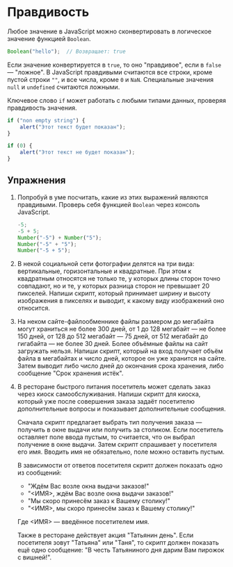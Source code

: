 # Правдивость

Любое значение в JavaScript можно сконвертировать в логическое значение функцией `Boolean`.

```js
Boolean("hello");  // Возвращает: true
```

Если значение конвертируется в `true`, то оно "правдивое", если в `false` — "ложное". В JavaScript правдивыми считаются все строки, кроме пустой строки `""`, и все числа, кроме `0` и `NaN`. Специальные значения `null` и `undefined` считаются ложными.

Ключевое слово `if` может работать с любыми типами данных, проверяя правдивость значения.

```js
if ("non empty string") {
    alert("Этот текст будет показан");
}

if (0) {
    alert("Этот текст не будет показан");
}
```

## Упражнения

1. Попробуй в уме посчитать, какие из этих выражений являются правдивыми. Проверь себя функцией `Boolean` через консоль JavaScript.

    ```js
    -5;
    -5 + 5;
    Number("-5") + Number("5");
    Number("-5" + "5");
    Number("-5 + 5");
    ```

1. В некой социальной сети фотографии делятся на три вида: вертикальные, горизонтальные и квадратные. При этом к квадратным относятся не только те, у которых длины сторон точно совпадают, но и те, у которых разница сторон не превышает 20 пикселей. Напиши скрипт, который принимает ширину и высоту изображения в пикселях и выводит, к какому виду изображений оно относится.

1. На неком сайте-файлообменнике файлы размером до мегабайта могут храниться не более 300 дней, от 1 до 128 мегабайт — не более 150 дней, от 128 до 512 мегабайт — 75 дней, от 512 мегабайт до гигабайта — не более 30 дней. Более объёмные файлы на сайт загружать нельзя. Напиши скрипт, который на вход получает объём файла в мегабайтах и число дней, которое он уже хранится на сайте. Затем выводит либо число дней до окончания срока хранения, либо сообщение "Срок хранения истёк".

1. В ресторане быстрого питания посетитель может сделать заказ через киоск самообслуживания. Напиши скрипт для киоска, который уже после совершения заказа задаёт посетителю дополнительные вопросы и показывает дополнительные сообщения.

    Сначала скрипт предлагает выбрать тип получения заказа — получить в окне выдачи или получить за столиком. Если посетитель оставляет поле ввода пустым, то считается, что он выбрал получение в окне выдачи. Затем скрипт спрашивает у посетителя его имя. Вводить имя не обязательно, поле можно оставить пустым.

    В зависимости от ответов посетителя скрипт должен показать одно из сообщений:

    - "Ждём Вас возле окна выдачи заказов!"
    - "<ИМЯ>, ждём Вас возле окна выдачи заказов!"
    - "Мы скоро принесём заказ к Вашему столику!"
    - "<ИМЯ>, мы скоро принесём заказ к Вашему столику!"

    Где <ИМЯ> — введённое посетителем имя.

    Также в ресторане действует акция "Татьянин день". Если посетителя зовут "Татьяна" или "Таня", то скрипт должен показать ещё одно сообщение: "В честь Татьяниного дня дарим Вам пирожок с вишней!".
